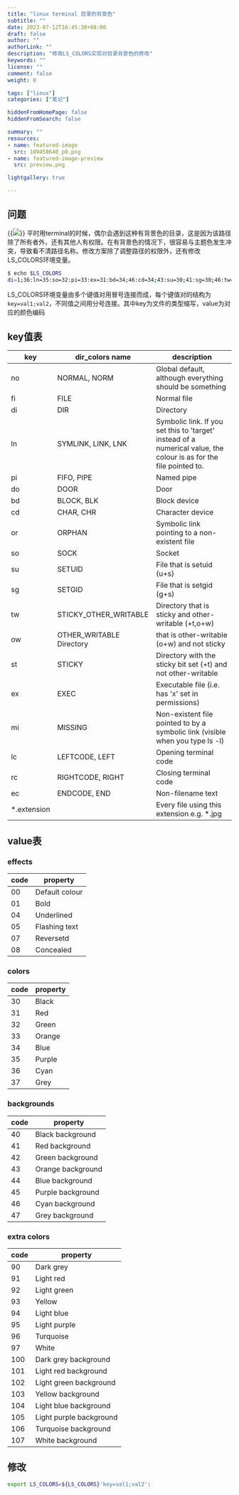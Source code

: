 ```yaml
---
title: "linux terminal 目录的背景色"
subtitle: ""
date: 2023-07-12T16:45:30+08:00
draft: false
author: ""
authorLink: ""
description: "修改LS_COLORS实现对目录背景色的修改"
keywords: ""
license: ""
comment: false
weight: 0

tags: ["linux"]
categories: ["笔记"]

hiddenFromHomePage: false
hiddenFromSearch: false

summary: ""
resources:
- name: featured-image
  src: 109458640_p0.png
- name: featured-image-preview
  src: preview.png

lightgallery: true

---
```


<!--more-->
## 问题
{{<image src="example.png" caption="背景色">}}
平时用terminal的时候，偶尔会遇到这种有背景色的目录，这是因为该路径除了所有者外，还有其他人有权限。在有背景色的情况下，很容易与主题色发生冲突，导致看不清路径名称。修改方案除了调整路径的权限外，还有修改LS_COLORS环境变量。

```bash
$ echo $LS_COLORS
di=1;36:ln=35:so=32:pi=33:ex=31:bd=34;46:cd=34;43:su=30;41:sg=30;46:tw=30;42:ow=30;43
```
LS_COLORS环境变量由多个键值对用冒号连接而成，每个键值对的结构为`key=val1;val2`，不同值之间用分号连接。其中key为文件的类型缩写，value为对应的颜色编码

## key值表
| key | dir_colors name | description |
|--|--|--|
|no|	NORMAL, NORM|	Global default, although everything should be something|
|fi|	FILE|	Normal file|
|di|	DIR|	Directory|
|ln|	SYMLINK, LINK, LNK|	Symbolic link. If you set this to 'target' instead of a numerical value, the colour is as for the file pointed to.|
|pi|	FIFO, PIPE|	Named pipe|
|do|	DOOR|	Door|
|bd|	BLOCK, BLK|	Block device|
|cd|	CHAR, CHR|	Character device|
|or|	ORPHAN|	Symbolic link pointing to a non-existent file|
|so|	SOCK|	Socket|
|su|	SETUID|	File that is setuid (u+s)|
|sg|	SETGID|	File that is setgid (g+s)|
|tw|	STICKY_OTHER_WRITABLE|	Directory that is sticky and other-writable (+t,o+w)|
|ow|	OTHER_WRITABLE	Directory| that is other-writable (o+w) and not sticky|
|st|	STICKY|	Directory with the sticky bit set (+t) and not other-writable|
|ex|	EXEC|	Executable file (i.e. has 'x' set in permissions)|
|mi|	MISSING|	Non-existent file pointed to by a symbolic link (visible when you type ls -l)|
|lc|	LEFTCODE, LEFT|	Opening terminal code|
|rc|	RIGHTCODE, RIGHT|	Closing terminal code|
|ec|	ENDCODE, END|	Non-filename text|
|*.extension|	 	|Every file using this extension e.g. *.jpg|

## value表
### effects
|code|property|
|---|---|
|00|	Default colour|
|01|	Bold|
|04|	Underlined|
|05|	Flashing text|
|07|	Reversetd|
|08|	Concealed|

### colors
|code|property|
|---|---|
|30|	Black|
|31|	Red|
|32|	Green|
|33|	Orange|
|34|	Blue|
|35|	Purple|
|36|	Cyan|
|37|	Grey|

### backgrounds
|code|property|
|---|---|
|40|	Black background|
|41|	Red background|
|42|	Green background|
|43|	Orange background|
|44|	Blue background|
|45|	Purple background|
|46|	Cyan background|
|47|	Grey background|

### extra colors
|code|property|
|---|---|
|90	|Dark grey|
|91	|Light red|
|92	|Light green|
|93	|Yellow|
|94	|Light blue|
|95	|Light purple|
|96	|Turquoise|
|97	|White|
|100|	Dark grey background|
|101|	Light red background|
|102|	Light green background|
|103|	Yellow background|
|104|	Light blue background|
|105|	Light purple background|
|106|	Turquoise background|
|107|	White background|

## 修改
```bash
export LS_COLORS=${LS_COLORS}'key=val1;val2':
```